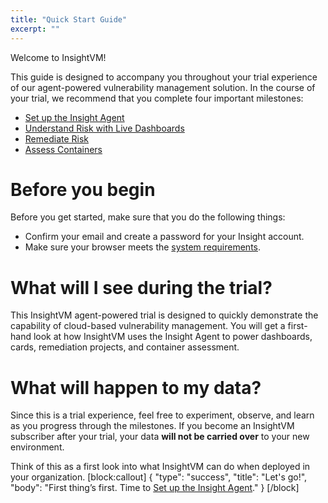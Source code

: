 ```yaml
---
title: "Quick Start Guide"
excerpt: ""
---
```

Welcome to InsightVM!

This guide is designed to accompany you throughout your trial experience of our agent-powered vulnerability management solution.  In the course of your trial, we recommend that you complete four important milestones:

* [Set up the Insight Agent](doc:set-up-the-insight-agent)
* [Understand Risk with Live Dashboards](doc:understand-risk-with-live-dashboards)
* [Remediate Risk](doc:remediate-risk)
* [Assess Containers](doc:assess-containers)

# Before you begin

Before you get started, make sure that you do the following things:

* Confirm your email and create a password for your Insight account.
* Make sure your browser meets the [system requirements](https://www.rapid7.com/products/insightvm/system-requirements/).

# What will I see during the trial?

This InsightVM agent-powered trial is designed to quickly demonstrate the capability of cloud-based vulnerability management.  You will get a first-hand look at how InsightVM uses the Insight Agent to power dashboards, cards, remediation projects, and container assessment.

# What will happen to my data?

Since this is a trial experience, feel free to experiment, observe, and learn as you progress through the milestones.  If you become an InsightVM subscriber after your trial, your data **will not be carried over** to your new environment.

Think of this as a first look into what InsightVM can do when deployed in your organization.
[block:callout]
{
  "type": "success",
  "title": "Let's go!",
  "body": "First thing’s first.  Time to [Set up the Insight Agent](doc:set-up-the-insight-agent)."
}
[/block]